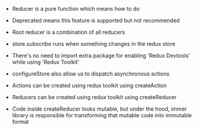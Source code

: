 - Reducer is a pure function which means how to do
  
- Deprecated means this feature is supported but not recommended
  
- Root reducer is a combination of all reducers
  
- store.subscribe runs when something changes in the redux store
  
- There's no need to import extra package for enabling 'Redux Devtools' while using 'Redux Toolkit'
  
- configureStore also allow us to dispatch asynchronous actions
  
- Actions can be created using redux toolkit using createAction
  
- Reducers can be created using redux toolkit using createReducer

- Code inside createReducer looks mutable, but under the hood, immer library is responsible for transforming that mutable code into immutable format